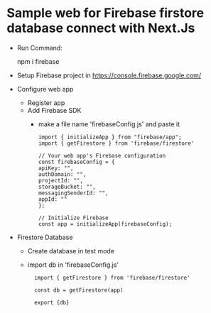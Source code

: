 # Sample web for Firebase firstore database connect with Next.Js

- Run Command:

     npm i firebase

- Setup Firebase project in https://console.firebase.google.com/

- Configure web app

    - Register app
    - Add Firebase SDK
      - make a file name 'firebaseConfig.js' and paste it

            import { initializeApp } from "firebase/app";
            import { getFirestore } from 'firebase/firestore'

            // Your web app's Firebase configuration
            const firebaseConfig = {
            apiKey: "",
            authDomain: "",
            projectId: "",
            storageBucket: "",
            messagingSenderId: "",
            appId: ""
            };

            // Initialize Firebase
            const app = initializeApp(firebaseConfig);


- Firestore Database 
    - Create database in test mode
    - import db in 'firebaseConfig.js'

            import { getFirestore } from 'firebase/firestore'

            const db = getFirestore(app)

            export {db}

